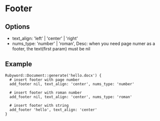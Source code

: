 # Footer

## Options
+ text_align: 'left' | 'center' | 'right'
+ nums_type: 'number' | 'roman', Desc: when you need page numer as a footer, the text(first param) must be nil

## Example
```
Rubyword::Document::generate('hello.docx') {
  # insert footer with page number
  add_footer nil, text_align: 'center', nums_type: 'number'

  # insert footer with roman number
  add_footer nil, text_align: 'center', nums_type: 'roman'

  # insert footer with string
  add_footer 'hello', text_align: 'center'
}
```